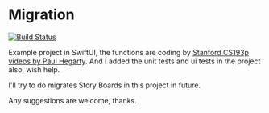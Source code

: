 # Migration

[![Build Status](https://travis-ci.org/gaoshanyu/Migration.svg?branch=master)](https://travis-ci.org/gaoshanyu/Migration)


Example project in SwiftUI, the functions are coding by [Stanford CS193p videos by Paul Hegarty](https://www.youtube.com/user/StanfordUniversity/videos). And I added the unit tests and ui tests in the project also, wish help.

I'll try to do migrates Story Boards in this project in future.

Any suggestions are welcome, thanks.

